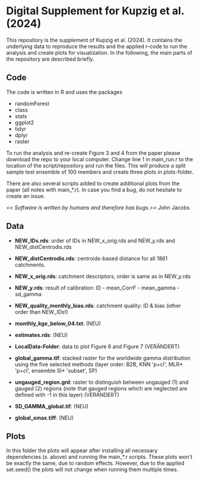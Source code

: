 # Digital Supplement for Kupzig et al. (2024)

This repository is the supplement of Kupzig et al. (2024). It contains the underlying data to reproduce the results and the applied r-code to run the analysis and create plots for visualization. In the following, the main parts of the repository are described briefly.


## Code
The code is written in R and uses the packages
- randomForest
- class
- stats
- ggplot2
- tidyr
- dplyr
- raster

To run the analysis and re-create Figure 3 and 4 from the paper please download the repo to your local computer. Change line 1 in main_run.r to the location of the script/repository and run the files. This will produce a split sample test ensemble of 100 members and create three plots in plots-folder.

There are also several scripts added to create additional plots from the paper (all notes with main_*.r). In case you find a bug, do not hesitate to create an issue.

 *<< Software is written by humans and therefore has bugs.>>*
 John Jacobs

## Data
- **NEW_IDs.rds**: order of IDs in NEW_x_orig.rds and NEW_y.rds and NEW_distCentrodis.rds
- **NEW_distCentrodis.rds**: centroids-based distance for all 1861 catchments.
- **NEW_x_orig.rds**: catchment descriptors, order is same as in NEW_y.rds
- **NEW_y.rds**: result of calibration: ID - mean_CorrF - mean_gamma - sd_gamma
- **NEW_quality_monthly_bias.rds**: catchment quality: ID & bias (other order than NEW_IDs!)

- **monthly_kge_below_04.txt**: (NEU)
- **estimates.rds**: (NEU)

- **LocalData-Folder**: data to plot Figure 6 and Figure 7 (VERÄNDERT)
- **global_gamma.tif**: stacked raster for the worldwide gamma distribution using the five selected methods (layer order: B2B, KNN 'p+cl', MLR* 'p+cl', ensemble SI* 'subset', SP)
- **ungauged_region.grd**: raster to distinguish between ungauged (1) and gauged (2) regions (note that gauged regions which are neglected are defined with -1 in this layer)  (VERÄNDERT)
- **SD_GAMMA_global.tif**: (NEU)
- **global_smax.tiff**: (NEU)


## Plots
In this folder the plots will appear after installing all necessary dependencies (s. above) and running the main_*.r scripts. These plots won't be exactly the same, due to random effects. However, due to the applied set.seed() the plots will not change when running them multiple times.